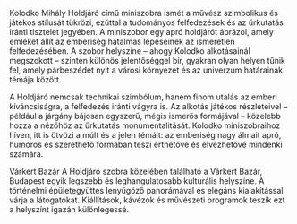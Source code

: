 Kolodko Mihály Holdjáró című miniszobra ismét a művész szimbolikus és játékos stílusát tükrözi, ezúttal a tudományos felfedezések és az űrkutatás iránti tisztelet jegyében. A miniszobor egy apró holdjárót ábrázol, amely emléket állít az emberiség hatalmas lépéseinek az ismeretlen felfedezésében. A szobor helyszíne – ahogy Kolodko alkotásainál megszokott – szintén különös jelentőséggel bír, gyakran olyan helyen tűnik fel, amely párbeszédet nyit a városi környezet és az univerzum határainak témája között.

A Holdjáró nemcsak technikai szimbólum, hanem finom utalás az emberi kíváncsiságra, a felfedezés iránti vágyra is. Az alkotás játékos részleteivel – például a járgány bájosan egyszerű, mégis ismerős formájával – közelebb hozza a nézőhöz az űrkutatás monumentalitását. Kolodko miniszobraihoz híven, itt is ötvözi a múlt és a jelen témáit: az emberiség nagy álmait apró, humoros és szerethető formában teszi érthetővé és élvezhetővé mindenki számára.

Várkert Bazár
A Holdjáró szobra közelében található a Várkert Bazár, Budapest egyik legszebb és leghangulatosabb kulturális helyszíne. A történelmi épületegyüttes lenyűgöző panorámával és elegáns kialakítással várja a látogatókat. Kiállítások, kávézók és művészeti programok teszik ezt a helyszínt igazán különlegessé.